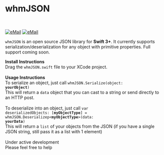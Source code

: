 <b><h1>whmJSON</h1></b>
<br>

<a href="mailto:tyler.r.burnam.19@dartmouth.edu?SUBJECT=About%20whmJSON"><img src="https://img.shields.io/badge/email-tyler.r.burnam.19@dartmouth.edu-blue.svg?style=flat" alt="eMail" data-canonical-src="https://img.shields.io/badge/email-tyler.r.burnam.19@dartmouth.edu-blue.svg?style=flat" style="max-width:100%;"></a> <a href="https://www.linkedin.com/in/tylerburnam"><img src="https://img.shields.io/badge/LinkedIn-Tyler%20Burnam-blue.svg?style=flat" alt="eMail" data-canonical-src="https://img.shields.io/badge/LinkedIn-Tyler%20Burnam-blue.svg?style=flat" style="max-width:100%;"></a>



<p><code>whmJSON</code> is an open source JSON library for <b>Swift 3+</b>. It currently supports serialization/deserialization for any object with primitive properties. Full support coming soon.</p>

<b>Install Instructions</b>
<br>
Drag the <code>whmJSON.swift</code> file to your XCode project.
<br>
<br>
<b>Usage Instructions</b>
<br>
To serialize an object, just call <code>whmJSON.Serialize(object: <b>yourObject</b>)</code>
<br>
This will return a <code>data</code> object that you can cast to a string or send directly to an HTTP post.
<br>
<br>
To deserialize into an object, just call <code>var deserializedObjects: [<b>myObjectType</b>] = whmJSON.Deserializep&#60;<b>myObjectType</b>&#62;(data: <b>yourData</b>)</code>
<br>
This will return a <code>list</code> of your objects from the JSON (if you have a single JSON string, still pass it as a list with 1 element)
<br>
<br>
Under active development
<br>
Please feel free to help
